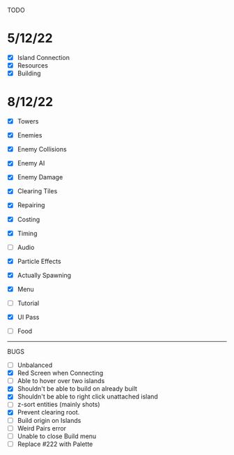 TODO

5/12/22
===
* [x] Island Connection
* [x] Resources
* [x] Building

8/12/22
===

* [x] Towers
* [x] Enemies
* [x] Enemy Collisions

* [x] Enemy AI
* [x] Enemy Damage

* [x] Clearing Tiles
* [x] Repairing
* [x] Costing

* [x] Timing
* [ ] Audio
* [x] Particle Effects

* [x] Actually Spawning

* [x] Menu
* [ ] Tutorial
* [x] UI Pass

* [ ] Food

---

BUGS
* [ ] Unbalanced
* [x] Red Screen when Connecting
* [ ] Able to hover over two islands
* [x] Shouldn't be able to build on already built
* [x] Shouldn't be able to right click unattached island
* [ ] z-sort entities (mainly shots)
* [x] Prevent clearing root.
* [ ] Build origin on Islands
* [ ] Weird Pairs error
* [ ] Unable to close Build menu
* [ ] Replace #222 with Palette